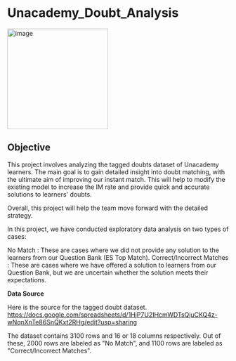 # Unacademy_Doubt_Analysis

<img width="229" alt="image" src="https://github.com/Harsh813203/Unacademy_Doubt_Analysis/assets/62796526/1022911f-e3f6-4426-b824-defa4565b9f9">



## <b> Objective </b>

This project involves analyzing the tagged doubts dataset of Unacademy learners. The main goal is to gain detailed insight into doubt matching, with the ultimate aim of improving our instant match. This will help to modify the existing model to increase the IM rate and provide quick and accurate solutions to learners' doubts.

Overall, this project will help the team move forward with the detailed strategy.

In this project, we have conducted exploratory data analysis on two types of cases:

No Match : These are cases where we did not provide any solution to the learners from our Question Bank (ES Top Match).
Correct/Incorrect Matches : These are cases where we have offered a solution to learners from our Question Bank, but we are uncertain whether the solution meets their expectations.

<b> Data Source </b>

Here is the source for the tagged doubt dataset. https://docs.google.com/spreadsheets/d/1HjP7U2IHcmWDTsQjuCKQ4z-wNqnXnTe86SnQKxt2RHg/edit?usp=sharing

The dataset contains 3100 rows and 16 or 18 columns respectively. Out of these, 2000 rows are labeled as "No Match", and 1100 rows are labeled as "Correct/Incorrect Matches".


